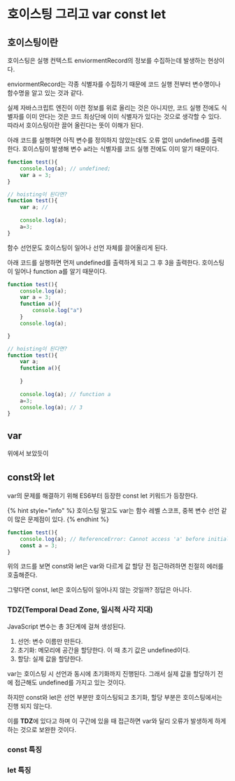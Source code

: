# 호이스팅 그리고 var const let

## 호이스팅이란

호이스팅은 실행 컨텍스트 enviormentRecord의 정보를 수집하는데 발생하는 현상이다.

enviormentRecord는 각종 식별자를 수집하기 때문에 코드 실행 전부터 변수명이나 함수명을 알고 있는 것과 같다.

실제 자바스크립트 엔진이 이런 정보를 위로 올리는 것은 아니지만, 코드 실행 전에도 식별자를 이미 안다는 것은 코드 최상단에 이미 식별자가 있다는 것으로 생각할 수 있다. 따라서 호이스팅이란 끌어 올린다는 뜻이 이해가 된다.

아래 코드를 실행하면 아직 변수를 정의하지 않았는데도 오류 없이 undefined를 출력한다. 호이스팅이 발생해 변수 a라는 식별자를 코드 실행 전에도 이미 알기 때문이다.

```javascript
function test(){
    console.log(a); // undefined;
    var a = 3;
}

// hoisting이 된다면?
function test(){
    var a; // 
    
    console.log(a);
    a=3;
}
```

함수 선언문도 호이스팅이 일어나 선언 자체를 끌어올리게 된다.

아래 코드를 실행하면 먼저 undefined를 출력하게 되고 그 후 3을 출력한다. 호이스팅이 일어나 function a를 알기 때문이다.

```javascript
function test(){
    console.log(a);
    var a = 3;
    function a(){
        console.log("a")
    }
    console.log(a);

}

// hoisting이 된다면?
function test(){
    var a;
    function a(){
    
    }
    
    console.log(a); // function a
    a=3;
    console.log(a); // 3
}
```



## var&#x20;

위에서 보았듯이&#x20;



## const와 let

var의 문제를 해결하기 위해 ES6부터 등장한 const let 키워드가 등장한다. &#x20;

{% hint style="info" %}
호이스팅 말고도 var는 함수 레벨 스코프, 중복 변수 선언 같이 많은 문제점이 있다.
{% endhint %}

```javascript
function test(){
    console.log(a); // ReferenceError: Cannot access 'a' before initialization
    const a = 3;
}
```

위의 코드를 보면 const와 let은 var와 다르게 값 할당 전 접근하려하면 친절히 에러를 호출해준다.

그렇다면 const, let은 호이스팅이 일어나지 않는 것일까? 정답은 아니다.



### TDZ(Temporal Dead Zone, 일시적 사각 지대)

JavaScript 변수는 총 3단계에 걸쳐 생성된다.&#x20;

1. 선언:  변수 이름만 만든다.
2. 초기화: 메모리에 공간을 할당한다. 이 때 초기 값은 undefined이다.
3. 할당: 실제 값을 할당한다.

var는 호이스팅 시 선언과 동시에 초기화까지 진행된다. 그래서 실제 값을 할당하기 전에 접근해도 undefined를 가지고 있는 것이다.

하지만 const와 let은 선언 부분만 호이스팅되고 초기화, 할당 부분은 호이스팅에서는 진행 되지 않는다.&#x20;

이를 **TDZ**에 있다고 하며 이 구간에 있을 때 접근하면 var와 달리 오류가 발생하게 하게 하는 것으로 보완한 것이다.



### const 특징&#x20;







### let 특징



###

